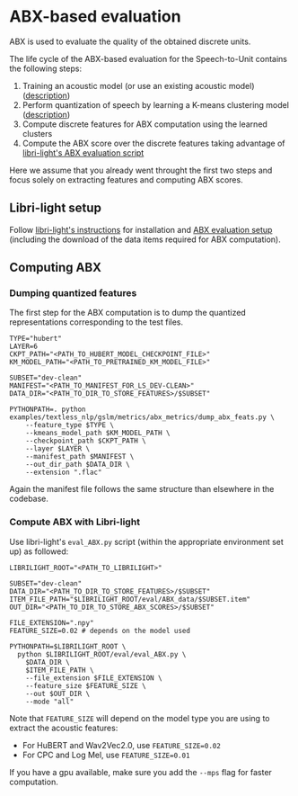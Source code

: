 # ABX-based evaluation

ABX is used to evaluate the quality of the obtained discrete units.

The life cycle of the ABX-based evaluation for the Speech-to-Unit contains the following steps:

1. Training an acoustic model (or use an existing acoustic model) ([description](./../..))
2. Perform quantization of speech by learning a K-means clustering model ([description](./../..))
3. Compute discrete features for ABX computation using the learned clusters
4. Compute the ABX score over the discrete features taking advantage of [libri-light's ABX evaluation script][ll-abx]

Here we assume that you already went throught the first two steps and focus solely on extracting features and computing ABX scores.

## Libri-light setup

Follow [libri-light's instructions][ll-instructions] for installation and [ABX evaluation setup][ll-abx] (including the download of the data items required for ABX computation).

## Computing ABX

### Dumping quantized features

The first step for the ABX computation is to dump the quantized representations corresponding to the test files.

```shell
TYPE="hubert"
LAYER=6
CKPT_PATH="<PATH_TO_HUBERT_MODEL_CHECKPOINT_FILE>"
KM_MODEL_PATH="<PATH_TO_PRETRAINED_KM_MODEL_FILE>"

SUBSET="dev-clean"
MANIFEST="<PATH_TO_MANIFEST_FOR_LS_DEV-CLEAN>"
DATA_DIR="<PATH_TO_DIR_TO_STORE_FEATURES>/$SUBSET"

PYTHONPATH=. python examples/textless_nlp/gslm/metrics/abx_metrics/dump_abx_feats.py \
    --feature_type $TYPE \
    --kmeans_model_path $KM_MODEL_PATH \
    --checkpoint_path $CKPT_PATH \
    --layer $LAYER \
    --manifest_path $MANIFEST \
    --out_dir_path $DATA_DIR \
    --extension ".flac"
```

Again the manifest file follows the same structure than elsewhere in the codebase.

### Compute ABX with Libri-light

Use libri-light's `eval_ABX.py` script (within the appropriate environment set up) as followed:

```shell
LIBRILIGHT_ROOT="<PATH_TO_LIBRILIGHT>"

SUBSET="dev-clean"
DATA_DIR="<PATH_TO_DIR_TO_STORE_FEATURES>/$SUBSET"
ITEM_FILE_PATH="$LIBRILIGHT_ROOT/eval/ABX_data/$SUBSET.item"
OUT_DIR="<PATH_TO_DIR_TO_STORE_ABX_SCORES>/$SUBSET"

FILE_EXTENSION=".npy"
FEATURE_SIZE=0.02 # depends on the model used

PYTHONPATH=$LIBRILIGHT_ROOT \
  python $LIBRILIGHT_ROOT/eval/eval_ABX.py \
    $DATA_DIR \
    $ITEM_FILE_PATH \
    --file_extension $FILE_EXTENSION \
    --feature_size $FEATURE_SIZE \
    --out $OUT_DIR \
    --mode "all"
```

Note that `FEATURE_SIZE` will depend on the model type you are using to extract the acoustic features:

- For HuBERT and Wav2Vec2.0, use `FEATURE_SIZE=0.02`
- For CPC and Log Mel, use `FEATURE_SIZE=0.01`

If you have a gpu available, make sure you add the `--mps` flag for faster computation.

[ll-instructions]: https://github.com/facebookresearch/libri-light
[ll-abx]: https://github.com/facebookresearch/libri-light/tree/master/eval#abx
